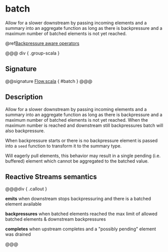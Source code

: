 # batch

Allow for a slower downstream by passing incoming elements and a summary into an aggregate function as long as there is backpressure and a maximum number of batched elements is not yet reached.

@ref[Backpressure aware operators](../index.md#backpressure-aware-operators)

@@@ div { .group-scala }
## Signature

@@signature [Flow.scala](/akka-stream/src/main/scala/akka/stream/scaladsl/Flow.scala) { #batch }
@@@


## Description

Allow for a slower downstream by passing incoming elements and a summary into an aggregate function as long as there
is backpressure and a maximum number of batched elements is not yet reached. When the maximum number is reached and
downstream still backpressures batch will also backpressure.

When backpressure starts or there is no backpressure element is passed into a `seed` function to transform it
to the summary type.

Will eagerly pull elements, this behavior may result in a single pending (i.e. buffered) element which cannot be
aggregated to the batched value.

## Reactive Streams semantics

@@@div { .callout }

**emits** when downstream stops backpressuring and there is a batched element available

**backpressures** when batched elements reached the max limit of allowed batched elements & downstream backpressures

**completes** when upstream completes and a "possibly pending" element was drained

@@@


